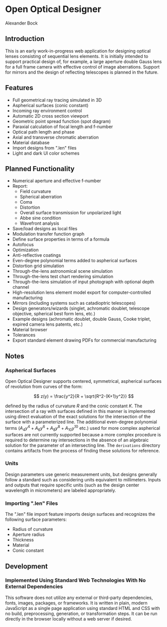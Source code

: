 # Open Optical Designer

Alexander Bock

## Introduction

This is an early work-in-progress web application for
designing optical lenses consisting of sequential lens elements.
It is initially intended to support practical design of, for
example, a large aperture double Gauss lens for a full frame camera with
effective control of image aberrations. Support for mirrors
and the design of reflecting telescopes is planned in the future.

## Features

* Full geometrical ray tracing simulated in 3D
* Aspherical surfaces (conic constant)
* Incoming ray environment control
* Automatic 2D cross section viewport
* Geometric point spread function (spot diagram)
* Paraxial calculation of focal length and f-number
* Optical path length and phase
* Axial and transverse chromatic aberration
* Material database
* Import designs from ".len" files
* Light and dark UI color schemes

## Planned Functionality

* Numerical aperture and effective f-number
* Report:
    * Field curvature
    * Spherical aberration
    * Coma
    * Distortion
    * Overall surface transmission for unpolarized light
    * Abbe sine condition
    * Wavefront analysis
* Save/load designs as local files
* Modulation transfer function graph
* Define surface properties in terms of a formula
* Autofocus
* Optimization
* Anti-reflective coatings
* Even-degree polynomial terms added to aspherical surfaces
* Distortion grid simulation
* Through-the-lens astronomical scene simulation
* Through-the-lens test chart rendering simulation
* Through-the-lens simulation of input photograph with optional depth channel
* High-resolution lens element model export for computer-controlled manufacturing
* Mirrors (including systems such as catadioptric telescopes)
* Design generators/wizards (singlet, achromatic doublet, telescope objective, spherical best form lens, etc.)
* Example designs (achromatic doublet, double Gauss, Cooke triplet, expired camera lens patents, etc.)
* Material browser
* Tolerances
* Export standard element drawing PDFs for commercial manufacturing

## Notes

### Aspherical Surfaces

Open Optical Designer supports centered, symmetrical, aspherical surfaces of revolution from curves of the form:

$$ z(y) = \frac{y^2}{R + \sqrt{R^2-(K+1)y^2}} $$

defined by the radius of curvature $R$ and the conic constant $K$. The intersection of a ray with
surfaces defined in this manner is implemented using direct evaluation of the exact solutions for
the intersection of the surface with a parameterized line. The additional even-degree polynomial terms
(${A_4}y^4 + {A_6}y^6  + {A_8}y^8 + {A_{10}}y^{10}$ etc.) used for more complex aspherical surfaces are
not currently supported because a more complex procedure is required to determine ray intersections in
the absence of an algebraic solution for the parameter of an intersecting line. The `derivations`
directory contains artifacts from the process of finding these solutions for reference.

### Units

Design parameters use generic measurement units, but designs generally
follow a standard such as considering units equivalent to millimeters. Inputs
and outputs that require specific units (such as the design center wavelength
in micrometers) are labeled appropriately.

### Importing ".len" Files

The ".len" file import feature imports design surfaces and recognizes the following
surface parameters:

* Radius of curvature
* Aperture radius
* Thickness
* Material
* Conic constant

## Development

### Implemented Using Standard Web Technologies With No External Dependencies

This software does not utilize any external or third-party dependencies,
fonts, images, packages, or frameworks.
It is written in plain, modern JavaScript as a single page application
using standard HTML and CSS with no build, preprocessing, generation, or
transformation steps. It can be run directly in the browser locally
without a web server if desired.
